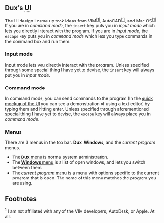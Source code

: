 ## Dux's <abbr title="User Interface">UI</abbr> ##

The UI design I came up took ideas from VIM<sup><a href="#1">[1]</a></sup>, AutoCAD<sup><a href="#1">[1]</a></sup>, and Mac OS<sup><a href="#1">[1]</a></sup>.
If you are in *command mode*, the `insert` key puts you in *input mode* which lets you directly interact with the program.
If you are in *input mode*, the `escape` key puts you in *command mode* which lets you type commands in the command box and run them.

### Input mode ###

Input mode lets you directly interact with the program. Unless specified through some special thing I have yet to devise, the `insert` key will always put you in *input mode*.

### Command mode ###

In command mode, you can send commands to the program (In the [quick mockup of the UI](/dux/ui/01_main.png) you can see a demonstration of using a text editor) by typing them and hitting enter.
Unless specified through aforementioned special thing I have yet to devise, the `escape` key will always place you in *command mode*.

### Menus ###

There are 3 menus in the top bar. **Dux**, **Windows**, and the *current program* menus.

*  The [**Dux** menu](/dux/ui/02_dux_menu.png) is normal system administration.
*  The [**Windows** menu](/dux/ui/03_windows_menu.png) is a list of open windows, and lets you switch between them.
*  The [*current program* menu](/dux/ui/04_text_editor_menu.png) is a menu with options specific to the current program that is open. The name of this menu matches the program you are using.

## Footnotes ##

<sup id="f1">1</sup> I am not affiliated with any of the VIM developers, AutoDesk, or Apple.  At all.
